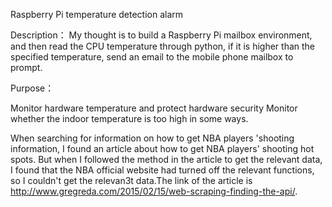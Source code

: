 Raspberry Pi temperature detection alarm

Description： My thought is to build a Raspberry Pi mailbox environment, and then read the CPU temperature through python, if it is higher than the specified temperature, send an email to the mobile phone mailbox to prompt.

Purpose：

Monitor hardware temperature and protect hardware security
Monitor whether the indoor temperature is too high in some ways.

When searching for information on how to get NBA players 'shooting information, I found an article about how to get NBA players' shooting hot spots. But when I followed the method in the article to get the relevant data, I found that the NBA official website had turned off the relevant functions, so I couldn't get the relevan3t data.The link of the article is http://www.gregreda.com/2015/02/15/web-scraping-finding-the-api/.
